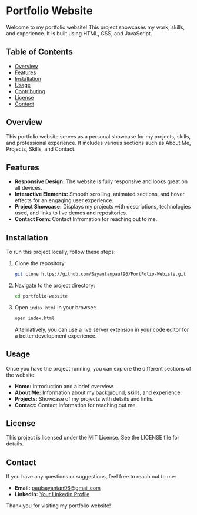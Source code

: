 # Portfolio Website

Welcome to my portfolio website! This project showcases my work, skills, and experience. It is built using HTML, CSS, and JavaScript.

## Table of Contents
- [Overview](#overview)
- [Features](#features)
- [Installation](#installation)
- [Usage](#usage)
- [Contributing](#contributing)
- [License](#license)
- [Contact](#contact)

## Overview
This portfolio website serves as a personal showcase for my projects, skills, and professional experience. It includes various sections such as About Me, Projects, Skills, and Contact.

## Features
- **Responsive Design:** The website is fully responsive and looks great on all devices.
- **Interactive Elements:** Smooth scrolling, animated sections, and hover effects for an engaging user experience.
- **Project Showcase:** Displays my projects with descriptions, technologies used, and links to live demos and repositories.
- **Contact Form:** Contact Infromation for reaching out to me.

## Installation
To run this project locally, follow these steps:

1. Clone the repository:
    ```bash
    git clone https://github.com/Sayantanpaul96/PortFolio-Webiste.git
    ```
2. Navigate to the project directory:
    ```bash
    cd portfolio-website
    ```
3. Open `index.html` in your browser:
    ```bash
    open index.html
    ```
    Alternatively, you can use a live server extension in your code editor for a better development experience.

## Usage
Once you have the project running, you can explore the different sections of the website:

- **Home:** Introduction and a brief overview.
- **About Me:** Information about my background, skills, and experience.
- **Projects:** Showcase of my projects with details and links.
- **Contact:** Contact Information for reaching out me.

## License
This project is licensed under the MIT License. See the LICENSE file for details.

## Contact
If you have any questions or suggestions, feel free to reach out to me:

- **Email:** paulsayantan96@gmail.com
- **LinkedIn:** [Your LinkedIn Profile](https://www.linkedin.com/in/sayantan-paul-831558122/)

Thank you for visiting my portfolio website!

